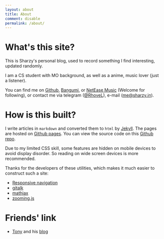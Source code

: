 ```yaml
---
layout: about
title: About
comment: disable
permalink: /about/
---
```


# What's this site?

This is Sharzy's personal blog, used to record something I find interesting, updated randomly. 

I am a CS student with MO background, as well as a anime, music lover (just a listener). 

You can find me on [Github](https://github.com/SharzyL), [Bangumi](https://bangumi.tv/user/430803),
or [NetEase Music](https://music.163.com/#/user/home?id=91540849) (Welcome for following), or contact me via telegram ([@RhoveL](https://t.me/RhoveL)), 
e-mail ([me@sharzy.in](mailto:me@sharzy.in)).


# How is this built?
I write articles in `markdown` and converted them to `html` by [Jekyll](https://jekyllrb.com). 
The pages are hosted on [Github pages](https://pages.github.com). 
You can view the source code on
 this [Github repo](https://github.com/SharzyL/SharzyL.github.io). 
 
Due to my limited CSS skill, some features are hidden on mobile devices to avoid display disorder. 
So reading on wide screen devices is more recommended. 
 
Thanks for the developers of these utilities, which makes it much easier to construct such a site: 
- [Responsive navigation](https://github.com/viljamis/responsive-nav.js)
- [gitalk](https://github.com/gitalk/gitalk)
- [mathjax](https://www.mathjax.org/)
- [zooming.js](https://desmonding.me/zooming/)

# Friends' link

- [Tony](https://github.com/fengtony686) and his [blog](https://fengtony686.github.io/)